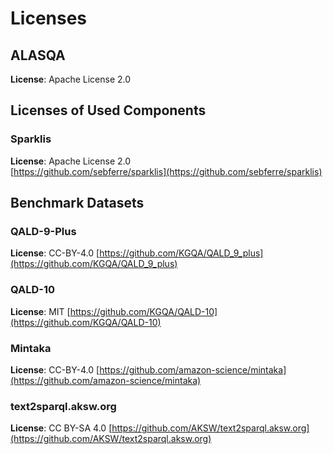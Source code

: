 # Licenses

## ALASQA
**License**: Apache License 2.0

## Licenses of Used Components

### Sparklis
**License**: Apache License 2.0  
[https://github.com/sebferre/sparklis](https://github.com/sebferre/sparklis)


## Benchmark Datasets

### QALD-9-Plus
**License**: CC-BY-4.0
[https://github.com/KGQA/QALD_9_plus](https://github.com/KGQA/QALD_9_plus)

### QALD-10
**License**: MIT
[https://github.com/KGQA/QALD-10](https://github.com/KGQA/QALD-10)

### Mintaka
**License**: CC-BY-4.0
[https://github.com/amazon-science/mintaka](https://github.com/amazon-science/mintaka)

### text2sparql.aksw.org
**License**: CC BY-SA 4.0
[https://github.com/AKSW/text2sparql.aksw.org](https://github.com/AKSW/text2sparql.aksw.org)
